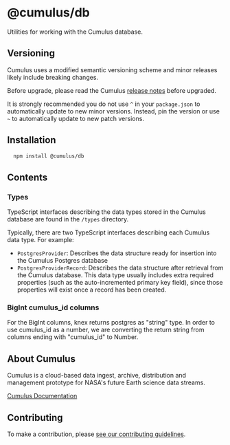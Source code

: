 # @cumulus/db

Utilities for working with the Cumulus database.

## Versioning

Cumulus uses a modified semantic versioning scheme and minor releases likely
include breaking changes.

Before upgrade, please read the Cumulus
[release notes](https://github.com/nasa/cumulus/releases) before upgraded.

It is strongly recommended you do not use `^` in your `package.json` to
automatically update to new minor versions. Instead, pin the version or use `~`
to automatically update to new patch versions.

## Installation

```bash
  npm install @cumulus/db
```

## Contents

### Types

TypeScript interfaces describing the data types stored in the Cumulus database are found in the `/types` directory.

Typically, there are two TypeScript interfaces describing each Cumulus data type. For example:

- `PostgresProvider`: Describes the data structure ready for insertion into the Cumulus Postgres database
- `PostgresProviderRecord`: Describes the data structure after retrieval from the Cumulus database. This data type usually includes extra required properties (such as the auto-incremented primary key field), since those properties will exist once a record has been created.

### BigInt cumulus_id columns

For the BigInt columns, knex returns postgres as "string" type. In order to use cumulus_id as a number,
we are converting the return string from columns ending with "cumulus_id" to Number.

## About Cumulus

Cumulus is a cloud-based data ingest, archive, distribution and management
prototype for NASA's future Earth science data streams.

[Cumulus Documentation](https://nasa.github.io/cumulus)

## Contributing

To make a contribution, please
[see our contributing guidelines](https://github.com/nasa/cumulus/blob/master/CONTRIBUTING.md).
